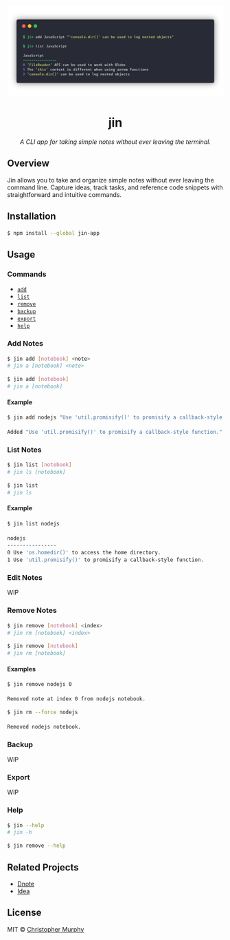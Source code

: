 ![Jin screenshot](./.github/jin-ss.png)

<h1 align="center">jin</h1>

<p align="center"><em>A CLI app for taking simple notes without ever leaving the terminal.</em></p>

## Overview

Jin allows you to take and organize simple notes without ever leaving the command line. Capture ideas, track tasks, and reference code snippets with straightforward and intuitive commands.

## Installation

```bash
$ npm install --global jin-app
```

## Usage

### Commands

* [`add`](#add-notes)
* [`list`](#list-notes)
* [`remove`](#remove-notes)
* [`backup`](#backup)
* [`export`](#export)
* [`help`](#help)

### Add Notes

```bash
$ jin add [notebook] <note>
# jin a [notebook] <note>
```

```bash
$ jin add [notebook]
# jin a [notebook]
```

#### Example

```bash
$ jin add nodejs "Use 'util.promisify()' to promisify a callback-style function."

Added "Use 'util.promisify()' to promisify a callback-style function." to "nodejs".
```

### List Notes

```bash
$ jin list [notebook]
# jin ls [notebook]
```

```bash
$ jin list
# jin ls
```

#### Example

```bash
$ jin list nodejs

nodejs
----------------
0 Use 'os.homedir()' to access the home directory.
1 Use 'util.promisify()' to promisify a callback-style function.
```

### Edit Notes

WIP

### Remove Notes

```bash
$ jin remove [notebook] <index>
# jin rm [notebook] <index>
```

```bash
$ jin remove [notebook]
# jin rm [notebook]
```

#### Examples

```bash
$ jin remove nodejs 0

Removed note at index 0 from nodejs notebook.
```

```bash
$ jin rm --force nodejs

Removed nodejs notebook.
```

### Backup

WIP

### Export

WIP

### Help

```bash
$ jin --help
# jin -h
```

```bash
$ jin remove --help
```

## Related Projects

- [Dnote](https://github.com/dnote-io/cli)
- [Idea](https://github.com/IonicaBizau/idea)

## License

MIT &copy; [Christopher Murphy](https://github.com/splode)

